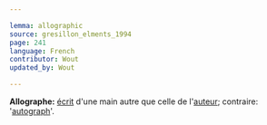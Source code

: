 ```yaml
---

lemma: allographic
source: gresillon_elments_1994
page: 241
language: French
contributor: Wout
updated_by: Wout

---
```


**Allographe:** [écrit](writingProduct.html) d'une main autre que celle de l'[auteur](author.html); contraire: '[autograph](holograph.html)'.
